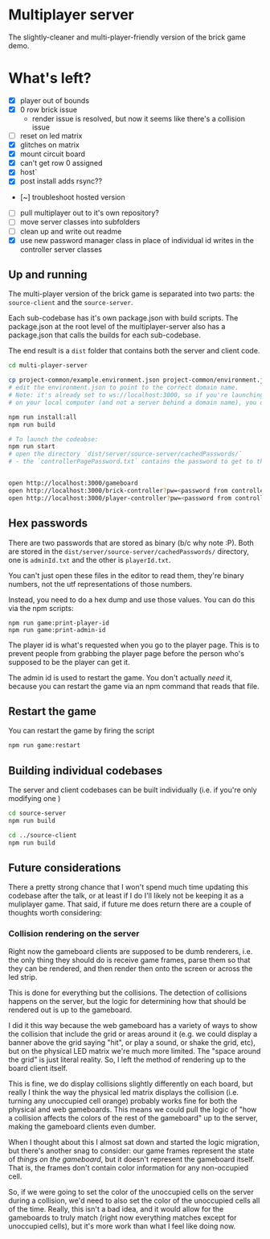 # Multiplayer server

The slightly-cleaner and multi-player-friendly version of the brick game demo.

# What's left?

- [x] player out of bounds
- [x] 0 row brick issue
  - render issue is resolved, but now it seems like there's a collision issue
- [ ] reset on led matrix
- [x] glitches on matrix
- [x] mount circuit board
- [x] can't get row 0 assigned
- [x] host`
- [x] post install adds rsync??
- [~] troubleshoot hosted version
- [ ] pull multiplayer out to it's own repository?
- [ ] move server classes into subfolders
- [ ] clean up and write out readme
- [x] use new password manager class in place of individual id writes in the controller server classes

## Up and running

The multi-player version of the brick game is separated into two parts: the `source-client` and the `source-server`.

Each sub-codebase has it's own package.json with build scripts. The package.json at the root level of the multiplayer-server also has a package.json that calls the builds for each sub-codebase.

The end result is a `dist` folder that contains both the server and client code.

```bash
cd multi-player-server

cp project-common/example.environment.json project-common/environment.json
# edit the environment.json to point to the correct domain name.
# Note: it's already set to ws://localhost:3000, so if you're launching it
# on your local computer (and not a server behind a domain name), you don't need to edit it

npm run install:all
npm run build

# To launch the codeabse:
npm run start
# open the directory `dist/server/source-server/cachedPasswords/`
# - the `controllerPagePassword.txt` contains the password to get to the brick-controller and player-controller pages for this session.


open http://localhost:3000/gameboard
open http://localhost:3000/brick-controller?pw=<password from controllerPagePassword.txt>
open http://localhost:3000/player-controller?pw=<password from controllerPagePassword.txt>

```

## Hex passwords

There are two passwords that are stored as binary (b/c why note :P). Both are stored in the `dist/server/source-server/cachedPasswords/` directory, one is `adminId.txt` and the other is `playerId.txt`.

You can't just open these files in the editor to read them, they're binary numbers, not the utf representations of those numbers.

Instead, you need to do a hex dump and use those values. You can do this via the npm scripts:

```
npm run game:print-player-id
npm run game:print-admin-id
```

The player id is what's requested when you go to the player page. This is to prevent people from grabbing the player page before the person who's supposed to be the player can get it.

The admin id is used to restart the game. You don't actually _need_ it, because you can restart the game via an npm command that reads that file.

## Restart the game

You can restart the game by firing the script

```bash
npm run game:restart
```

## Building individual codebases

The server and client codebases can be built individually (i.e. if you're only modifying one )

```bash
cd source-server
npm run build

cd ../source-client
npm run build
```

## Future considerations

There a pretty strong chance that I won't spend much time updating this codebase after the talk, or at least if I do I'll likely not be keeping it as a muliplayer game. That said, if future me does return there are a couple of thoughts worth considering:

### Collision rendering on the server

Right now the gameboard clients are supposed to be dumb renderers, i.e. the only thing they should do is receive game frames, parse them so that they can be rendered, and then render then onto the screen or across the led strip.

This is done for everything but the collisions. The detection of collisions happens on the server, but the logic for determining how that should be rendered out is up to the gameboard.

I did it this way because the web gameboard has a variety of ways to show the collision that include the grid or areas around it (e.g. we could display a banner above the grid saying "hit", or play a sound, or shake the grid, etc), but on the physical LED matrix we're much more limited. The "space around the grid" is just literal reality. So, I left the method of rendering up to the board client itself.

This is fine, we do display collisions slightly differently on each board, but really I think the way the physical led matrix displays the collision (i.e. turning any unoccupied cell orange) probably works fine for both the physical and web gameboards. This means we could pull the logic of "how a collision affects the colors of the rest of the gameboard" up to the server, making the gameboard clients even dumber.

When I thought about this I almost sat down and started the logic migration, but there's another snag to consider: our game frames represent the state of _things on the gameboard_, but it doesn't represent the gameboard itself. That is, the frames don't contain color information for any non-occupied cell.

So, if we were going to set the color of the unoccupied cells on the server during a collision, we'd need to also set the color of the unoccupied cells all of the time. Really, this isn't a bad idea, and it would allow for the gameboards to truly match (right now everything matches except for unoccupied cells), but it's more work than what I feel like doing now.
